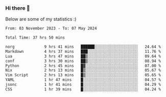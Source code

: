 ### Hi there 👋
Below are some of my statistics :)

<!--START_SECTION:waka-->

```txt
From: 03 November 2023 - To: 07 May 2024

Total Time: 37 hrs 50 mins

norg             9 hrs 41 mins   ██████░░░░░░░░░░░░░░░░░░░   24.64 %
Markdown         4 hrs 37 mins   ███░░░░░░░░░░░░░░░░░░░░░░   11.76 %
Lua              3 hrs 47 mins   ██▒░░░░░░░░░░░░░░░░░░░░░░   09.64 %
conf             3 hrs 30 mins   ██▒░░░░░░░░░░░░░░░░░░░░░░   08.94 %
Python           2 hrs 45 mins   █▓░░░░░░░░░░░░░░░░░░░░░░░   07.00 %
Nix              2 hrs 13 mins   █▒░░░░░░░░░░░░░░░░░░░░░░░   05.67 %
Vim Script       2 hrs 13 mins   █▒░░░░░░░░░░░░░░░░░░░░░░░   05.65 %
YAML             1 hr 47 mins    █░░░░░░░░░░░░░░░░░░░░░░░░   04.57 %
jsonc            1 hr 41 mins    █░░░░░░░░░░░░░░░░░░░░░░░░   04.29 %
CSS              1 hr 39 mins    █░░░░░░░░░░░░░░░░░░░░░░░░   04.24 %
```

<!--END_SECTION:waka-->

<!--
**KlapenHz/KlapenHz** is a ✨ _special_ ✨ repository because its `README.md` (this file) appears on your GitHub profile.

Here are some ideas to get you started:

- 🔭 I’m currently working on ...
- 🌱 I’m currently learning ...
- 👯 I’m looking to collaborate on ...
- 🤔 I’m looking for help with ...
- 💬 Ask me about ...
- 📫 How to reach me: ...
- 😄 Pronouns: ...
- ⚡ Fun fact: ...
-->
